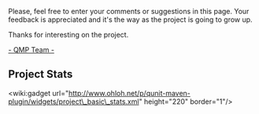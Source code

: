 Please, feel free to enter your comments or suggestions in this page. Your feedback is appreciated and it's the way as the project is going to grow up.

Thanks for interesting on the project.

[- QMP Team -](http://code.google.com/p/qunit-maven-plugin/people/list)

## Project Stats ##

&lt;wiki:gadget url="http://www.ohloh.net/p/qunit-maven-plugin/widgets/project\_basic\_stats.xml" height="220" border="1"/&gt;